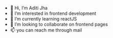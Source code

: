 - 👋 Hi, I’m Aditi Jha
- 👀 I’m interested in frontend development
- 🌱 I’m currently learning reactJS
- 💞️ I’m looking to collaborate on frontend pages
- 📫 you can reach me through mail

<!---
aditi944/aditi944 is a ✨ special ✨ repository because its `README.md` (this file) appears on your GitHub profile.
You can click the Preview link to take a look at your changes.
--->
